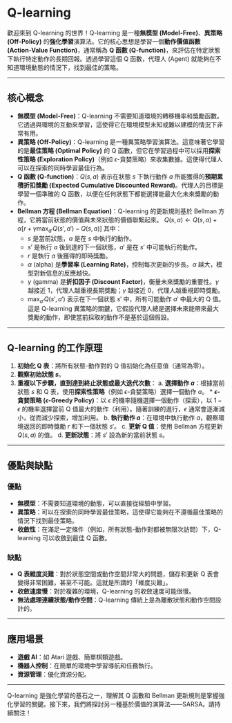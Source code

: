 # Q-learning

歡迎來到 Q-learning 的世界！Q-learning 是一種**無模型 (Model-Free)**、**異策略 (Off-Policy)** 的**強化學習**演算法。它的核心思想是學習一個**動作價值函數 (Action-Value Function)**，通常稱為 **Q 函數 (Q-function)**，來評估在特定狀態下執行特定動作的長期回報。透過學習這個 Q 函數，代理人 (Agent) 就能夠在不知道環境動態的情況下，找到最佳的策略。

---

## 核心概念

*   **無模型 (Model-Free)**：Q-learning 不需要知道環境的轉移機率和獎勵函數。它透過與環境的互動來學習，這使得它在環境模型未知或難以建模的情況下非常有用。
*   **異策略 (Off-Policy)**：Q-learning 是一種異策略學習演算法。這意味著它學習的是**最佳策略 (Optimal Policy)** 的 Q 函數，但它在學習過程中可以採用**探索性策略 (Exploration Policy)**（例如 $\epsilon$-貪婪策略）來收集數據。這使得代理人可以在探索的同時學習最佳行為。
*   **Q 函數 (Q-function)**：$Q(s, a)$ 表示在狀態 $s$ 下執行動作 $a$ 所能獲得的**預期累積折扣獎勵 (Expected Cumulative Discounted Reward)**。代理人的目標是學習一個準確的 Q 函數，以便在任何狀態下都能選擇能最大化未來獎勵的動作。
*   **Bellman 方程 (Bellman Equation)**：Q-learning 的更新規則基於 Bellman 方程，它將當前狀態的價值與未來狀態的價值聯繫起來。
    $Q(s, a) \leftarrow Q(s, a) + \alpha [r + \gamma \max_{a'} Q(s', a') - Q(s, a)]$
    其中：
    *   $s$ 是當前狀態，$a$ 是在 $s$ 中執行的動作。
    *   $s'$ 是執行 $a$ 後到達的下一個狀態，$a'$ 是在 $s'$ 中可能執行的動作。
    *   $r$ 是執行 $a$ 後獲得的即時獎勵。
    *   $\alpha$ (alpha) 是**學習率 (Learning Rate)**，控制每次更新的步長。$\alpha$ 越大，模型對新信息的反應越快。
    *   $\gamma$ (gamma) 是**折扣因子 (Discount Factor)**，衡量未來獎勵的重要性。$\gamma$ 越接近 1，代理人越重視長期獎勵；$\gamma$ 越接近 0，代理人越重視即時獎勵。
    *   $\max_{a'} Q(s', a')$ 表示在下一個狀態 $s'$ 中，所有可能動作 $a'$ 中最大的 Q 值。這是 Q-learning 異策略的關鍵，它假設代理人總是選擇未來能帶來最大獎勵的動作，即使當前採取的動作不是基於這個假設。

---

## Q-learning 的工作原理

1.  **初始化 Q 表**：將所有狀態-動作對的 Q 值初始化為任意值（通常為零）。
2.  **觀察初始狀態 $s$**。
3.  **重複以下步驟，直到達到終止狀態或最大迭代次數**：
    a.  **選擇動作 $a$**：根據當前狀態 $s$ 和 Q 表，使用**探索性策略**（例如 $\epsilon$-貪婪策略）選擇一個動作 $a$。
        *   **$\epsilon$-貪婪策略 ($\epsilon$-Greedy Policy)**：以 $\epsilon$ 的機率隨機選擇一個動作（探索），以 $1-\epsilon$ 的機率選擇當前 Q 值最大的動作（利用）。隨著訓練的進行，$\epsilon$ 通常會逐漸減小，從而減少探索，增加利用。
    b.  **執行動作 $a$**：在環境中執行動作 $a$，觀察環境返回的即時獎勵 $r$ 和下一個狀態 $s'$。
    c.  **更新 Q 值**：使用 Bellman 方程更新 $Q(s, a)$ 的值。
    d.  **更新狀態**：將 $s'$ 設為新的當前狀態 $s$。

---

## 優點與缺點

### 優點

*   **無模型**：不需要知道環境的動態，可以直接從經驗中學習。
*   **異策略**：可以在探索的同時學習最佳策略，這使得它能夠在不遵循最佳策略的情況下找到最佳策略。
*   **收斂性**：在滿足一定條件（例如，所有狀態-動作對都被無限次訪問）下，Q-learning 可以收斂到最佳 Q 函數。

### 缺點

*   **Q 表維度災難**：對於狀態空間或動作空間非常大的問題，儲存和更新 Q 表會變得非常困難，甚至不可能。這就是所謂的「維度災難」。
*   **收斂速度慢**：對於複雜的環境，Q-learning 的收斂速度可能很慢。
*   **無法處理連續狀態/動作空間**：Q-learning 傳統上是為離散狀態和動作空間設計的。

---

## 應用場景

*   **遊戲 AI**：如 Atari 遊戲、簡單棋類遊戲。
*   **機器人控制**：在簡單的環境中學習導航和任務執行。
*   **資源管理**：優化資源分配。

---

Q-learning 是強化學習的基石之一，理解其 Q 函數和 Bellman 更新規則是掌握強化學習的關鍵。接下來，我們將探討另一種基於價值的演算法——SARSA。請持續關注！
